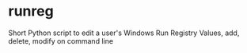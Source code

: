 # runreg
Short Python script to edit a user's Windows Run Registry Values, add, delete, modify on command line
